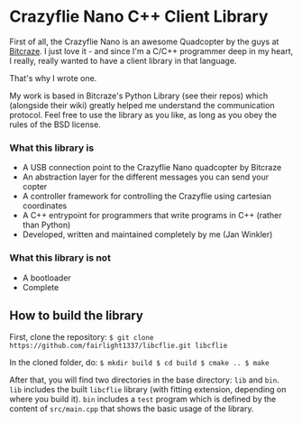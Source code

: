 Crazyflie Nano C++ Client Library
=================================

First of all, the Crazyflie Nano is an awesome Quadcopter by the guys at [Bitcraze](http://www.bitcraze.se/). I just love it - and since I'm a C/C++ programmer deep in my heart, I really, really wanted to have a client library in that language.

That's why I wrote one.

My work is based in Bitcraze's Python Library (see their repos) which (alongside their wiki) greatly helped me understand the communication protocol.
Feel free to use the library as you like, as long as you obey the rules of the BSD license.


### What this library is

* A USB connection point to the Crazyflie Nano quadcopter by Bitcraze
* An abstraction layer for the different messages you can send your copter
* A controller framework for controlling the Crazyflie using cartesian coordinates
* A C++ entrypoint for programmers that write programs in C++ (rather than Python)
* Developed, written and maintained completely by me (Jan Winkler)


### What this library is not

* A bootloader
* Complete


How to build the library
------------------------

First, clone the repository:
`
$ git clone https://github.com/fairlight1337/libcflie.git libcflie
`

In the cloned folder, do:
`
$ mkdir build
$ cd build
$ cmake ..
$ make
`

After that, you will find two directories in the base directory: `lib` and `bin`. `lib` includes the built `libcflie` library (with fitting extension, depending on where you build it). `bin` includes a `test` program which is defined by the content of `src/main.cpp` that shows the basic usage of the library.
